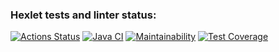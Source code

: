 ### Hexlet tests and linter status:
[![Actions Status](https://github.com/NickKisel/java-project-lvl4/workflows/hexlet-check/badge.svg)](https://github.com/NickKisel/java-project-lvl4/actions)
[![Java CI](https://github.com/NickKisel/java-project-lvl4/actions/workflows/java-check.yml/badge.svg)](https://github.com/NickKisel/java-project-lvl4/actions/workflows/java-check.yml)
[![Maintainability](https://api.codeclimate.com/v1/badges/bd70937158c67ae9572b/maintainability)](https://codeclimate.com/github/NickKisel/java-project-lvl4/maintainability)
[![Test Coverage](https://api.codeclimate.com/v1/badges/bd70937158c67ae9572b/test_coverage)](https://codeclimate.com/github/NickKisel/java-project-lvl4/test_coverage)
